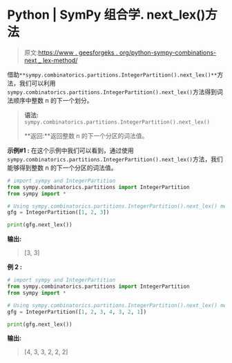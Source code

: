 # Python | SymPy 组合学. next_lex()方法

> 原文:[https://www . geesforgeks . org/python-sympy-combinations-next _ lex-method/](https://www.geeksforgeeks.org/python-sympy-combinatorics-next_lex-method/)

借助`**sympy.combinatorics.partitions.IntegerPartition().next_lex()**`方法，我们可以利用`sympy.combinatorics.partitions.IntegerPartition().next_lex()`方法得到词法顺序中整数 n 的下一个划分。

> **语法:** `sympy.combinatorics.partitions.IntegerPartition().next_lex()`
> 
> **返回:**返回整数 n 的下一个分区的词法值。

**示例#1 :**
在这个示例中我们可以看到，通过使用`sympy.combinatorics.partitions.IntegerPartition().next_lex()`方法，我们能够得到整数 n 的下一个分区的词法值。

```py
# import sympy and IntegerPartition
from sympy.combinatorics.partitions import IntegerPartition
from sympy import *

# Using sympy.combinatorics.partitions.IntegerPartition().next_lex() method
gfg = IntegerPartition([1, 2, 3])

print(gfg.next_lex())
```

**输出:**

> [3, 3]

**例 2 :**

```py
# import sympy and IntegerPartition
from sympy.combinatorics.partitions import IntegerPartition
from sympy import *

# Using sympy.combinatorics.partitions.IntegerPartition().next_lex() method
gfg = IntegerPartition([1, 2, 3, 4, 3, 2, 1])

print(gfg.next_lex())
```

**输出:**

> [4, 3, 3, 2, 2, 2]